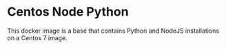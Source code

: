 # Centos Node Python
This docker image is a base that contains Python and NodeJS installations on a Centos 7 image.

